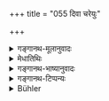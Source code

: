 +++
title = "055 दिवा चरेयुः"

+++

<details><summary>गङ्गानथ-मूलानुवादः</summary>

During the day they may go about on business distinguished by royal signs; they shall carry out corpses of people without relations; such is the law.—(55)
</details>

<details><summary>मेधातिथिः</summary>

[^१३६]:
     M G: caivaṃ

**दिवा** विचरन्ति **कार्यार्थं** क्रयविक्रयस्वकार्यसिद्ध्यर्थम् । राजकार्याय वा चरेयुर् नगरोत्सवप्रेक्षादिनिमित्तम् । तत्रापि च **चिह्निता राजशासनैर्** उपलक्षिता राजादिष्टैर् वज्रादिचिह्नैः, वध्यवधशासनैर् वा परशुकुठारादिभिः स्कन्धारोपितैः ॥ १०.५५ ॥

_तथा चाह ।_
</details>

<details><summary>गङ्गानथ-भाष्यानुवादः</summary>

‘*During the day*’—they ‘*go about on business*,’—‘*i.e*., for the purpose of effecting purchases and sales; or on the King’s business, for looking after rejoicings in the city and such other purposes. All this time too they shall be ‘*distinguished by royal signs*’—*i.e*., marked by such signs as those of the thunderbolt and the like, which may be determined by the King;—or by carrying on their shoulder the axe or the chopper or some such weapon as is used in the execution of criminals.—(55)
</details>

<details><summary>गङ्गानथ-टिप्पन्यः</summary>

‘*Chihnitāḥ*’—‘Distinguished—by a thunder-bolt or some such weapon
carried on the shoulder’ (Medhātithi),—“by sticks and so forth
(Govindarāja),—‘by iron ornaments and peacock’s feathers’
(Nārāyaṇa),—‘branded on the forehead and other parts of the body’
(Rāghavananda).
</details>

<details><summary>Bühler</summary>

055	By day they may go about for the purpose of their work, distinguished by marks at the king's command, and they shall carry out the corpses (of persons) who have no relatives; that is a settled rule.
</details>
